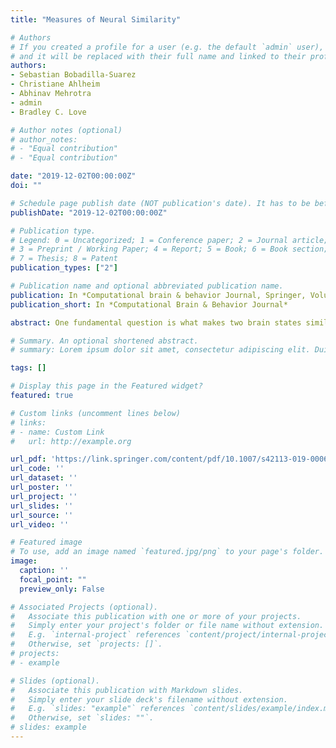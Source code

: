 ```yaml
---
title: "Measures of Neural Similarity"

# Authors
# If you created a profile for a user (e.g. the default `admin` user), write the username (folder name) here 
# and it will be replaced with their full name and linked to their profile.
authors:
- Sebastian Bobadilla-Suarez
- Christiane Ahlheim
- Abhinav Mehrotra
- admin
- Bradley C. Love

# Author notes (optional)
# author_notes:
# - "Equal contribution"
# - "Equal contribution"

date: "2019-12-02T00:00:00Z"
doi: ""

# Schedule page publish date (NOT publication's date). It has to be before current date if you want to sse it in your page (A).
publishDate: "2019-12-02T00:00:00Z"

# Publication type.
# Legend: 0 = Uncategorized; 1 = Conference paper; 2 = Journal article;
# 3 = Preprint / Working Paper; 4 = Report; 5 = Book; 6 = Book section;
# 7 = Thesis; 8 = Patent
publication_types: ["2"]

# Publication name and optional abbreviated publication name.
publication: In *Computational brain & behavior Journal, Springer, Volume 3 (4), 369-383*
publication_short: In *Computational Brain & Behavior Journal*

abstract: One fundamental question is what makes two brain states similar. For example, what makes the activity in visual cortex elicited from viewing a robin similar to a sparrow? One common assumption in fMRI analysis is that neural similarity is described by Pearson correlation. However, there are a host of other possibilities, including Minkowski and Mahalanobis measures, with each differing in its mathematical, theoretical, and neural computational assumptions. Moreover, the operable measures may vary across brain regions and tasks. Here, we evaluated which of several competing similarity measures best captured neural similarity. Our technique uses a decoding approach to assess the information present in a brain region, and the similarity measures that best correspond to the classifier’s confusion matrix are preferred. Across two published fMRI datasets, we found the preferred neural similarity measures were common across brain regions but differed across tasks. Moreover, Pearson correlation was consistently surpassed by alternatives.

# Summary. An optional shortened abstract.
# summary: Lorem ipsum dolor sit amet, consectetur adipiscing elit. Duis posuere tellus ac convallis placerat. Proin tincidunt magna sed ex sollicitudin condimentum.

tags: []

# Display this page in the Featured widget?
featured: true

# Custom links (uncomment lines below)
# links:
# - name: Custom Link
#   url: http://example.org

url_pdf: 'https://link.springer.com/content/pdf/10.1007/s42113-019-00068-5.pdf'
url_code: ''
url_dataset: ''
url_poster: ''
url_project: ''
url_slides: ''
url_source: ''
url_video: ''

# Featured image
# To use, add an image named `featured.jpg/png` to your page's folder. 
image:
  caption: ''
  focal_point: ""
  preview_only: False

# Associated Projects (optional).
#   Associate this publication with one or more of your projects.
#   Simply enter your project's folder or file name without extension.
#   E.g. `internal-project` references `content/project/internal-project/index.md`.
#   Otherwise, set `projects: []`.
# projects:
# - example

# Slides (optional).
#   Associate this publication with Markdown slides.
#   Simply enter your slide deck's filename without extension.
#   E.g. `slides: "example"` references `content/slides/example/index.md`.
#   Otherwise, set `slides: ""`.
# slides: example
---
```

